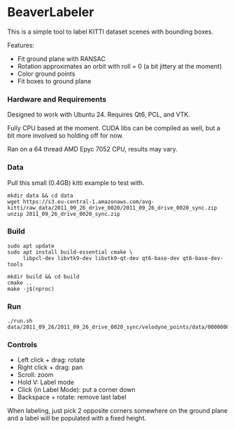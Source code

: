 # BeaverLabeler

This is a simple tool to label KITTI dataset scenes with bounding boxes.

Features:
 - Fit ground plane with RANSAC
 - Rotation approximates an orbit with roll = 0 (a bit jittery at the moment)
 - Color ground points
 - Fit boxes to ground plane

### Hardware and Requirements
Designed to work with Ubuntu 24. Requires Qt6, PCL, and VTK.

Fully CPU based at the moment. CUDA libs can be compiled as well, but a bit more involved so holding off for now.

Ran on a 64 thread AMD Epyc 7052 CPU, results may vary.

### Data
Pull this small (0.4GB) kitti example to test with.
```
mkdir data && cd data
wget https://s3.eu-central-1.amazonaws.com/avg-kitti/raw_data/2011_09_26_drive_0020/2011_09_26_drive_0020_sync.zip
unzip 2011_09_26_drive_0020_sync.zip
```

### Build
```
sudo apt update
sudo apt install build-essential cmake \
     libpcl-dev libvtk9-dev libvtk9-qt-dev qt6-base-dev qt6-base-dev-tools

mkdir build && cd build
cmake ..
make -j$(nproc)

```

### Run
```
./run.sh data/2011_09_26/2011_09_26_drive_0020_sync/velodyne_points/data/0000000008.bin 
```

### Controls
 - Left click + drag: rotate
 - Right click + drag: pan
 - Scroll: zoom
 - Hold V: Label mode
 - Click (in Label Mode): put a corner down
 - Backspace + rotate: remove last label


When labeling, just pick 2 opposite corners somewhere on the ground plane and a label will be populated with a fixed height.
